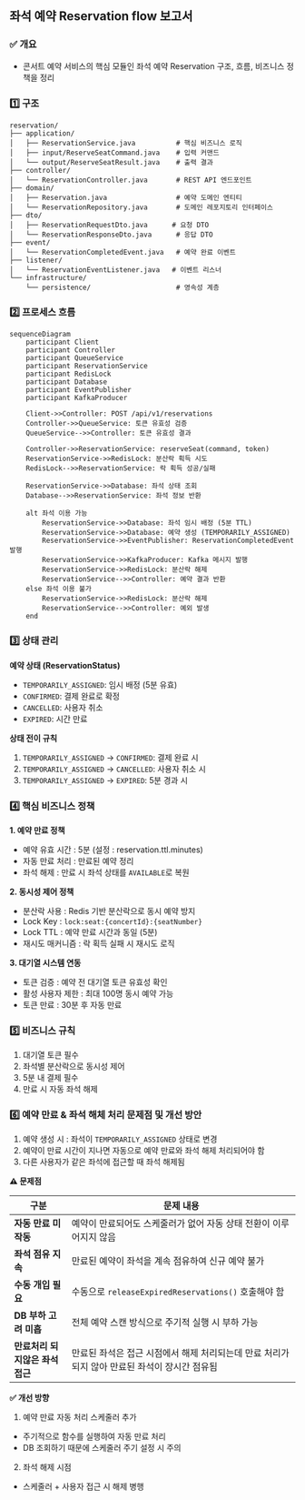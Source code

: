 ## 좌석 예약 Reservation flow 보고서

### ✅ 개요
- 콘서트 예약 서비스의 핵심 모듈인 좌석 예약 Reservation 구조, 흐름, 비즈니스 정책을 정리

### 1️⃣ 구조
```
reservation/
├── application/
│   ├── ReservationService.java          # 핵심 비즈니스 로직
│   ├── input/ReserveSeatCommand.java    # 입력 커맨드
│   └── output/ReserveSeatResult.java    # 출력 결과
├── controller/
│   └── ReservationController.java       # REST API 엔드포인트
├── domain/
│   ├── Reservation.java                 # 예약 도메인 엔티티
│   └── ReservationRepository.java       # 도메인 레포지토리 인터페이스
├── dto/
│   ├── ReservationRequestDto.java      # 요청 DTO
│   └── ReservationResponseDto.java      # 응답 DTO
├── event/
│   └── ReservationCompletedEvent.java   # 예약 완료 이벤트
├── listener/
│   └── ReservationEventListener.java   # 이벤트 리스너
└── infrastructure/
    └── persistence/                     # 영속성 계층
```

### 2️⃣ 프로세스 흐름
```mermaid
sequenceDiagram
    participant Client
    participant Controller
    participant QueueService
    participant ReservationService
    participant RedisLock
    participant Database
    participant EventPublisher
    participant KafkaProducer

    Client->>Controller: POST /api/v1/reservations
    Controller->>QueueService: 토큰 유효성 검증
    QueueService-->>Controller: 토큰 유효성 결과
    
    Controller->>ReservationService: reserveSeat(command, token)
    ReservationService->>RedisLock: 분산락 획득 시도
    RedisLock-->>ReservationService: 락 획득 성공/실패
    
    ReservationService->>Database: 좌석 상태 조회
    Database-->>ReservationService: 좌석 정보 반환
    
    alt 좌석 이용 가능
        ReservationService->>Database: 좌석 임시 배정 (5분 TTL)
        ReservationService->>Database: 예약 생성 (TEMPORARILY_ASSIGNED)
        ReservationService->>EventPublisher: ReservationCompletedEvent 발행
        ReservationService->>KafkaProducer: Kafka 메시지 발행
        ReservationService->>RedisLock: 분산락 해제
        ReservationService-->>Controller: 예약 결과 반환
    else 좌석 이용 불가
        ReservationService->>RedisLock: 분산락 해제
        ReservationService-->>Controller: 예외 발생
    end
```

### 3️⃣ 상태 관리
**예약 상태 (ReservationStatus)**
  - `TEMPORARILY_ASSIGNED`: 임시 배정 (5분 유효)
  - `CONFIRMED`: 결제 완료로 확정
  - `CANCELLED`: 사용자 취소
  - `EXPIRED`: 시간 만료
    
**상태 전이 규칙**
  1. `TEMPORARILY_ASSIGNED` → `CONFIRMED`: 결제 완료 시
  2. `TEMPORARILY_ASSIGNED` → `CANCELLED`: 사용자 취소 시
  3. `TEMPORARILY_ASSIGNED` → `EXPIRED`: 5분 경과 시

### 4️⃣ 핵심 비즈니스 정책
**1. 예약 만료 정책** 
- 예약 유효 시간 : 5분 (설정 : reservation.ttl.minutes)
- 자동 만료 처리 : 만료된 예약 정리
- 좌석 해제 : 만료 시 좌석 상태를 `AVAILABLE`로 복원

**2. 동시성 제어 정책**
- 분산락 사용 : Redis 기반 분산락으로 동시 예약 방지
- Lock Key : `lock:seat:{concertId}:{seatNumber}`
- Lock TTL : 예약 만료 시간과 동일 (5분)
- 재시도 매커니즘 : 락 획득 실패 시 재시도 로직

**3. 대기열 시스템 연동**
- 토큰 검증 : 예약 전 대기열 토큰 유효성 확인
- 활성 사용자 제한 : 최대 100명 동시 예약 가능
- 토큰 만료 : 30분 후 자동 만료

### 5️⃣ 비즈니스 규칙
1. 대기열 토큰 필수
2. 좌석별 분산락으로 동시성 제어
3. 5분 내 결제 필수
4. 만료 시 자동 좌석 해제

### 6️⃣ 예약 만료 & 좌석 해체 처리 문제점 및 개선 방안
1. 예약 생성 시 : 좌석이 `TEMPORARILY_ASSIGNED` 상태로 변경
2. 예약이 만료 시간이 지나면 자동으로 예약 만료와 좌석 해제 처리되어야 함
3. 다른 사용자가 같은 좌석에 접근할 때 좌석 해제됨

**⚠️ 문제점**

| 구분              | 문제 내용                                           |
| --------------- | ----------------------------------------------- |
| **자동 만료 미작동**   | 예약이 만료되어도 스케줄러가 없어 자동 상태 전환이 이루어지지 않음           |
| **좌석 점유 지속**    | 만료된 예약이 좌석을 계속 점유하여 신규 예약 불가                    |
| **수동 개입 필요**    | 수동으로 `releaseExpiredReservations()` 호출해야 함 |
| **DB 부하 고려 미흡** | 전체 예약 스캔 방식으로 주기적 실행 시 부하 가능                    |
| **만료처리 되지않은 좌석 접근** | 만료된 좌석은 접근 시점에서 해제 처리되는데 만료 처리가 되지 않아 만료된 좌석이 장시간 점유됨      |

**✅ 개선 방향**
1. 예약 만료 자동 처리 스케줄러 추가
- 주기적으로 함수를 실행하여 자동 만료 처리
- DB 조회하기 때문에 스케줄러 주기 설정 시 주의
2. 좌석 해제 시점
- 스케줄러 + 사용자 접근 시 해제 병행

